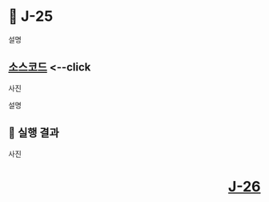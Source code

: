 # 📖 J-25
설명

[소스코드](./J20_1.java) <--click
---

사진

설명

📘 실행 결과
---

사진

# <p align="right">[J-26](./J_26.md)</p>
